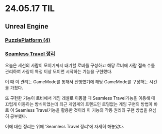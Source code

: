 # 24.05.17 TIL

## Unreal Engine

### [PuzzlePlatform (4)](</Unreal%20Engine/실습/PuzzlePlatforms/PuzzlePlatforms(4).md>)

### [Seamless Travel 정리](/Unreal%20Engine/이론%20및%20정리/멀티플레이/Seamless%20Travel.md)

오늘은 세션의 사람이 모이기까지 대기할 로비를 구성하고 해당 로비에 사람 접속 수를 관리하여 사람이 특정 이상 모이면 시작하는 기능을 구현했다.

이 때 이 관리는 GameMode를 통해서 진행했기에 해당 GameMode를 구성하는 시간을 가졌다.

또 구현한 기능이 로비에서 게임 레벨로 이동할 때 Seamless Travel기능을 이용해 매끄럽게 이동하는 방식이었는데 최근 게임계의 트렌드인 로딩없는 게임 구현의 방법이 바로 이 Seamless Travel기능을 활용한 것이라 이 기능의 작동 원리와 구현 방법을 유심히 공부했다.

이에 대한 정리는 위에 'Seamless Travel 정리'에 자세히 해놓았다.
